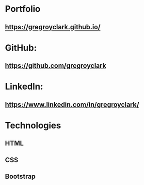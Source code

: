 # Portfolio
## https://gregroyclark.github.io/

# GitHub:
## https://github.com/gregroyclark

# LinkedIn:
##  https://www.linkedin.com/in/gregroyclark/

# Technologies
## HTML
## CSS
## Bootstrap